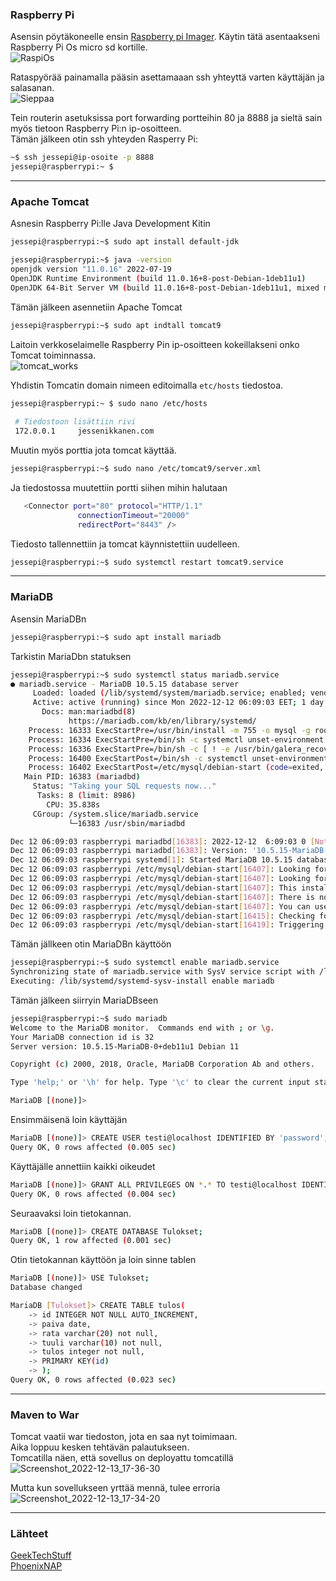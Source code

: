 ### Raspberry Pi
Asensin pöytäkoneelle ensin [Raspberry pi Imager](https://www.raspberrypi.com/software/). Käytin tätä asentaakseni Raspberry Pi Os micro sd kortille.  
![RaspiOs](https://user-images.githubusercontent.com/92360351/207374530-68cf31e9-b405-4f93-824a-0abfb90a9c35.PNG)  

Rataspyörää painamalla pääsin asettamaaan ssh yhteyttä varten käyttäjän ja salasanan.  
![Sieppaa](https://user-images.githubusercontent.com/92360351/207374829-6f8f7dd2-37aa-4d38-ae29-5161c42da503.PNG)  

Tein routerin asetuksissa port forwarding portteihin 80 ja 8888 ja sieltä sain myös tietoon Raspberry Pi:n ip-osoitteen.  
Tämän jälkeen otin ssh yhteyden Rasperry Pi:
```bash
~$ ssh jessepi@ip-osoite -p 8888
jessepi@raspberrypi:~ $ 
```

---
### Apache Tomcat
Asnesin Raspberry Pi:lle Java Development Kitin
```bash
jessepi@raspberrypi:~$ sudo apt install default-jdk

jessepi@raspberrypi:~$ java -version
openjdk version "11.0.16" 2022-07-19
OpenJDK Runtime Environment (build 11.0.16+8-post-Debian-1deb11u1)
OpenJDK 64-Bit Server VM (build 11.0.16+8-post-Debian-1deb11u1, mixed mode)
```
Tämän jälkeen asennetiin Apache Tomcat
```bash
jessepi@raspberrypi:~$ sudo apt indtall tomcat9
```
Laitoin verkkoselaimelle Raspberry Pin ip-osoitteen kokeillakseni onko Tomcat toiminnassa.  
![tomcat_works](https://user-images.githubusercontent.com/92360351/207375712-46a68f50-77f6-407b-84e0-57c2f7d46186.png)

Yhdistin Tomcatin domain nimeen editoimalla `etc/hosts` tiedostoa.
```bash
jessepi@raspberrypi:~ $ sudo nano /etc/hosts
 
 # Tiedostoon lisättiin rivi
 172.0.0.1     jessenikkanen.com
 ```
 Muutin myös porttia jota tomcat käyttää.
 ```bash
 jessepi@raspberrypi:~$ sudo nano /etc/tomcat9/server.xml 
 ```
Ja tiedostossa muutettiin portti siihen mihin halutaan
```bash
   <Connector port="80" protocol="HTTP/1.1"
               connectionTimeout="20000"
               redirectPort="8443" />
```
Tiedosto tallennettiin ja tomcat käynnistettiin uudelleen.
```bash
jessepi@raspberrypi:~$ sudo systemctl restart tomcat9.service
```
---
### MariaDB
Asensin MariaDBn
```bash
jessepi@raspberrypi:~$ sudo apt install mariadb
```
Tarkistin MariaDbn statuksen
```bash
jessepi@raspberrypi:~$ sudo systemctl status mariadb.service 
● mariadb.service - MariaDB 10.5.15 database server
     Loaded: loaded (/lib/systemd/system/mariadb.service; enabled; vendor preset: enabled)
     Active: active (running) since Mon 2022-12-12 06:09:03 EET; 1 day 8h ago
       Docs: man:mariadbd(8)
             https://mariadb.com/kb/en/library/systemd/
    Process: 16333 ExecStartPre=/usr/bin/install -m 755 -o mysql -g root -d /var/run/mysqld (code=exited, status=0/S>
    Process: 16334 ExecStartPre=/bin/sh -c systemctl unset-environment _WSREP_START_POSITION (code=exited, status=0/>
    Process: 16336 ExecStartPre=/bin/sh -c [ ! -e /usr/bin/galera_recovery ] && VAR= ||   VAR=`cd /usr/bin/..; /usr/>
    Process: 16400 ExecStartPost=/bin/sh -c systemctl unset-environment _WSREP_START_POSITION (code=exited, status=0>
    Process: 16402 ExecStartPost=/etc/mysql/debian-start (code=exited, status=0/SUCCESS)
   Main PID: 16383 (mariadbd)
     Status: "Taking your SQL requests now..."
      Tasks: 8 (limit: 8986)
        CPU: 35.838s
     CGroup: /system.slice/mariadb.service
             └─16383 /usr/sbin/mariadbd

Dec 12 06:09:03 raspberrypi mariadbd[16383]: 2022-12-12  6:09:03 0 [Note] /usr/sbin/mariadbd: ready for connections.
Dec 12 06:09:03 raspberrypi mariadbd[16383]: Version: '10.5.15-MariaDB-0+deb11u1'  socket: '/run/mysqld/mysqld.sock'>
Dec 12 06:09:03 raspberrypi systemd[1]: Started MariaDB 10.5.15 database server.
Dec 12 06:09:03 raspberrypi /etc/mysql/debian-start[16407]: Looking for 'mysql' as: /usr/bin/mysql
Dec 12 06:09:03 raspberrypi /etc/mysql/debian-start[16407]: Looking for 'mysqlcheck' as: /usr/bin/mysqlcheck
Dec 12 06:09:03 raspberrypi /etc/mysql/debian-start[16407]: This installation of MariaDB is already upgraded to 10.5>
Dec 12 06:09:03 raspberrypi /etc/mysql/debian-start[16407]: There is no need to run mysql_upgrade again for 10.5.15->
Dec 12 06:09:03 raspberrypi /etc/mysql/debian-start[16407]: You can use --force if you still want to run mysql_upgra>
Dec 12 06:09:03 raspberrypi /etc/mysql/debian-start[16415]: Checking for insecure root accounts.
Dec 12 06:09:03 raspberrypi /etc/mysql/debian-start[16419]: Triggering myisam-recover for all MyISAM tables and aria>
```
Tämän jällkeen otin MariaDBn käyttöön
```bash
jessepi@raspberrypi:~$ sudo systemctl enable mariadb.service 
Synchronizing state of mariadb.service with SysV service script with /lib/systemd/systemd-sysv-install.
Executing: /lib/systemd/systemd-sysv-install enable mariadb
```
Tämän jälkeen siirryin MariaDBseen
```bash
jessepi@raspberrypi:~$ sudo mariadb
Welcome to the MariaDB monitor.  Commands end with ; or \g.
Your MariaDB connection id is 32
Server version: 10.5.15-MariaDB-0+deb11u1 Debian 11

Copyright (c) 2000, 2018, Oracle, MariaDB Corporation Ab and others.

Type 'help;' or '\h' for help. Type '\c' to clear the current input statement.

MariaDB [(none)]> 
```
Ensimmäisenä loin käyttäjän
```bash
MariaDB [(none)]> CREATE USER testi@localhost IDENTIFIED BY 'password';
Query OK, 0 rows affected (0.005 sec)
``` 
Käyttäjälle annettiin kaikki oikeudet 
```bash
MariaDB [(none)]> GRANT ALL PRIVILEGES ON *.* TO testi@localhost IDENTIFIED BY 'password';
Query OK, 0 rows affected (0.004 sec)
```
Seuraavaksi loin tietokannan.
```bash
MariaDB [(none)]> CREATE DATABASE Tulokset;
Query OK, 1 row affected (0.001 sec)
```
Otin tietokannan käyttöön ja loin sinne tablen
```bash
MariaDB [(none)]> USE Tulokset;
Database changed

MariaDB [Tulokset]> CREATE TABLE tulos(
    -> id INTEGER NOT NULL AUTO_INCREMENT,
    -> paiva date,
    -> rata varchar(20) not null,
    -> tuuli varchar(10) not null,
    -> tulos integer not null,
    -> PRIMARY KEY(id)
    -> );
Query OK, 0 rows affected (0.023 sec)
```
---
### Maven to War
Tomcat vaatii war tiedoston, jota en saa nyt toimimaan.  
Aika loppuu kesken tehtävän palautukseen.  
Tomcatilla näen, että sovellus on deployattu tomcatillä  
![Screenshot_2022-12-13_17-36-30](https://user-images.githubusercontent.com/92360351/207376716-fde89e13-93e6-4aeb-9fe5-4abd60e95fc6.png)  

Mutta kun sovellukseen yrttää mennä, tulee erroria  
![Screenshot_2022-12-13_17-34-20](https://user-images.githubusercontent.com/92360351/207376376-30a62fe7-97cd-4bbe-b2ef-5a626c6b71d0.png)


---
### Lähteet  
[GeekTechStuff](https://geektechstuff.com/2019/05/26/installing-apache-tomcat-jenkins-raspberry-pi/)  
[PhoenixNAP](https://phoenixnap.com/kb/how-to-create-mariadb-user-grant-privileges)  
